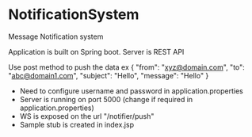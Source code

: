 # NotificationSystem
Message Notification system

Application is built on Spring boot. 
Server is REST API

Use post method to push the data ex
{
   "from": "xyz@domain.com",
    "to": "abc@domain1.com",
  	"subject": "Hello",
    "message": "Hello"
}

* Need to configure username and password in application.properties
* Server is running on port 5000 (change if required in application.properties)
* WS is exposed on the url "/notifier/push"
* Sample stub is created in index.jsp
